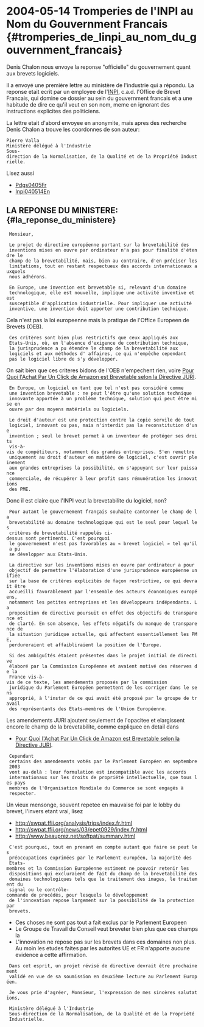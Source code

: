 # 2004-05-14 Tromperies de l\'INPI au Nom du Gouvernment Francais {#tromperies_de_linpi_au_nom_du_gouvernment_francais}

Denis Chalon nous envoye la reponse \"officielle\" du gouvernement quant
aux brevets logiciels.

Il a envoyé une première lettre au ministère de l\'industrie qui a
répondu. La reponse etait ecrit par un employee de
l\'[INPI](http://www.inpi.fr/ "wikilink"), c.a.d. l\'Office de Brevet
Francais, qui domine ce dossier au sein du gouvernment francais et a une
habitude de dire ce qu\'il veut en son nom, meme en ignorant des
instructions explicites des politiciens.

La lettre etait d\'abord envoyee en anonymite, mais apres des recherche
Denis Chalon a trouve les coordonnes de son auteur:

`Pierre Valla`\
`Ministère délégué à l'Industrie`\
`Sous-direction de la Normalisation, de la Qualité et de la Propriété Industrielle.`

Lisez aussi

-   [Pdgs0405Fr](Pdgs0405Fr "wikilink")
-   [Inpi040514En](Inpi040514En "wikilink")

## LA REPONSE DU MINISTERE: {#la_reponse_du_ministere}

` Monsieur,`\
` `\
` Le projet de directive européenne portant sur la brevetabilité des`\
` inventions mises en ouvre par ordinateur n'a pas pour finalité d'étendre le`\
` champ de la brevetabilité, mais, bien au contraire, d'en préciser les`\
` limitations, tout en restant respectueux des accords internationaux auxquels`\
` nous adhérons.`\
` `\
` En Europe, une invention est brevetable si, relevant d'un domaine`\
` technologique, elle est nouvelle, implique une activité inventive et est`\
` susceptible d'application industrielle. Pour impliquer une activité`\
` inventive, une invention doit apporter une contribution technique. `

Cela n\'est pas la loi europeenne mais la pratique de l\'Office Europeen
de Brevets (OEB).

` Ces critères sont bien plus restrictifs que ceux appliqués aux`\
` Etats-Unis, où, en l'absence d'exigence de contribution technique,`\
` la jurisprudence a pu étendre le champ de la brevetabilité aux`\
` logiciels et aux méthodes d' affaires, ce qui n'empêche cependant`\
` pas le logiciel libre de s'y développer.`

On sait bien que ces criteres bidons de l\'OEB n\'empechent rien, voire
[Pour Quoi l\'Achat Par Un Click de Amazon est Brevetable selon la
Directive
JURI](http://swpat.ffii.org/papiers/eubsa-swpat0202/tech/index.fr.html "wikilink").

` En Europe, un logiciel en tant que tel n'est pas considéré comme`\
` une invention brevetable : ne peut l'être qu'une solution technique`\
` innovante apportée à un problème technique, solution qui peut être mise en`\
` ouvre par des moyens matériels ou logiciels.`\
` `\
` Le droit d'auteur est une protection contre la copie servile de tout`\
` logiciel, innovant ou pas, mais n'interdit pas la reconstitution d'une`\
` invention ; seul le brevet permet à un inventeur de protéger ses droits`\
` vis-à-vis de compétiteurs, notamment des grandes entreprises. S'en remettre`\
` uniquement au droit d'auteur en matière de logiciel, c'est ouvrir pleinement`\
` aux grandes entreprises la possibilité, en s'appuyant sur leur puissance`\
` commerciale, de récupérer à leur profit sans rémunération les innovations`\
` des PME.`

Donc il est claire que l\'INPI veut la brevetabilite du logiciel, non?

` Pour autant le gouvernement français souhaite cantonner le champ de la`\
` brevetabilité au domaine technologique qui est le seul pour lequel les`\
` critères de brevetabilité rappelés ci-dessus sont pertinents. C'est pourquoi`\
` le gouvernement n'est pas favorables au « brevet logiciel » tel qu'il a pu`\
` se développer aux Etats-Unis.`

` La directive sur les inventions mises en ouvre par ordinateur a pour`\
` objectif de permettre l'élaboration d'une jurisprudence européenne unifiée`\
` sur la base de critères explicités de façon restrictive, ce qui devrait être`\
` accueilli favorablement par l'ensemble des acteurs économiques européens,`\
` notamment les petites entreprises et les développeurs indépendants. La`\
` proposition de directive poursuit en effet des objectifs de transparence et`\
` de clarté. En son absence, les effets négatifs du manque de transparence de`\
` la situation juridique actuelle, qui affectent essentiellement les PME,`\
` perdureraient et affaibliraient la position de l'Europe.`\
` `\
` Si des ambiguïtés étaient présentes dans le projet initial de directive`\
` élaboré par la Commission Européenne et avaient motivé des réserves de la`\
` France vis-à-vis de ce texte, les amendements proposés par la commission`\
` juridique du Parlement Européen permettent de les corriger dans le sens`\
` approprié, à l'instar de ce qui avait été proposé par le groupe de travail`\
` des représentants des Etats-membres de l'Union Européenne. `

Les amendements JURI ajoutent seulement de l\'opacitee et elargissent
encore le champ de la brevetabilite, comme expliquee en detail dans

-   [Pour Quoi l\'Achat Par Un Click de Amazon est Brevetable selon la
    Directive
    JURI](http://swpat.ffii.org/papiers/eubsa-swpat0202/tech/index.fr.html "wikilink").

` Cependant`\
` certains des amendements votés par le Parlement Européen en septembre 2003`\
` vont au-delà : leur formulation est incompatible avec les accords`\
` internationaux sur les droits de propriété intellectuelle, que tous les pays`\
` membres de l'Organisation Mondiale du Commerce se sont engagés à`\
` respecter.`

Un vieux mensonge, souvent repetee en mauvaise foi par le lobby du
brevet, l\'invers etant vrai, lisez

-   <http://swpat.ffii.org/analysis/trips/index.fr.html>
-   <http://swpat.ffii.org/news/03/epet0929/index.fr.html>
-   <http://www.beauprez.net/softpat/summary.html>

` C'est pourquoi, tout en prenant en compte autant que faire se peut les`\
` préoccupations exprimées par le Parlement européen, la majorité des`\
` Etats-membres et la Commission Européenne estiment ne pouvoir retenir les`\
` dispositions qui excluraient de fait du champ de la brevetabilité des`\
` domaines technologiques tels que le traitement des images, le traitement du`\
` signal ou le contrôle-commande de procédés, pour lesquels le développement`\
` de l'innovation repose largement sur la possibilité de la protection par`\
` brevets.`

-   Ces choses ne sont pas tout a fait exclus par le Parlement Europeen
-   Le Groupe de Travail du Conseil veut breveter bien plus que ces
    champs la
-   L\'innovation ne repose pas sur les brevets dans ces domaines non
    plus. Au moin les etudes faites par les autorites UE et FR
    n\'apporte aucune evidence a cette affirmation.

` Dans cet esprit, un projet révisé de directive devrait être prochainement`\
` validé en vue de sa soumission en deuxième lecture au Parlement Européen.`\
` `\
` Je vous prie d'agréer, Monsieur, l'expression de mes sincères salutations,`\
` `\
` Ministère délégué à l'Industrie`\
` Sous-direction de la Normalisation, de la Qualité et de la Propriété`\
` Industrielle.`
